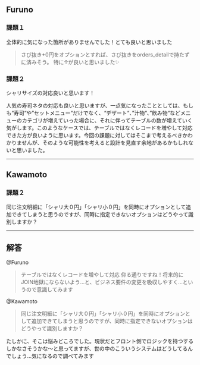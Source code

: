 ## Furuno
### 課題１
全体的に気になった箇所がありませんでした！とても良いと思いました
> さび抜き+0円をオプションとすれば、さび抜きをorders_detailで持たずに済みそう。
> 特に↑が良いと思いました:sparkles:

### 課題２
シャリサイズの対応良いと思います！

人気の寿司ネタの対応も良いと思いますが、一点気になったこととしては、もしも“寿司“や”セットメニュー“だけでなく、“デザート“、”汁物“、”飲み物“などメニューのカテゴリが増えていった場合に、それに伴ってテーブルの数が増えていく気がします。このようなケースでは、テーブルではなくレコードを増やして対応できた方が良いように思います。今回の課題に対してはそこまで考えるべきかわかりませんが、そのような可能性を考えると設計を見直す余地があるかもしれないと思いました。

---

## Kawamoto
### 課題２
同じ注文明細に「シャリ大０円」「シャリ小０円」を同時にオプションとして追加できてしまうと思うのですが、同時に指定できないオプションはどうやって識別しますか？

---

## 解答
@Furuno
> テーブルではなくレコードを増やして対応
仰る通りですね！将来的にJOIN地獄にならないよう…と、ビジネス要件の変更を吸収しやすく…というので意識してみます

@Kawamoto
> 同じ注文明細に「シャリ大０円」「シャリ小０円」を同時にオプションとして追加できてしまうと思うのですが、同時に指定できないオプションはどうやって識別しますか？

たしかに、そこは悩みどころでした。現状だとフロント側でロジックを持つするしかなさそうかな〜と思ってますが、世の中のこういうシステムはどうしてるんでしょう…気になるので調べてみます
